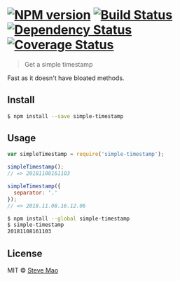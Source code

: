 #  [![NPM version][npm-image]][npm-url] [![Build Status][travis-image]][travis-url] [![Dependency Status][daviddm-image]][daviddm-url] [![Coverage Status][coveralls-image]][coveralls-url]

> Get a simple timestamp

Fast as it doesn't have bloated methods.


## Install

```sh
$ npm install --save simple-timestamp
```


## Usage

```js
var simpleTimestamp = require('simple-timestamp');

simpleTimestamp();
// => 20181108161103

simpleTimestamp({
  separator: '.'
});
// => 2018.11.08.16.12.06
```

```sh
$ npm install --global simple-timestamp
$ simple-timestamp
20181108161103
```


## License

MIT © [Steve Mao](https://github.com/stevemao)


[npm-image]: https://badge.fury.io/js/simple-timestamp.svg
[npm-url]: https://npmjs.org/package/simple-timestamp
[travis-image]: https://travis-ci.org/stevemao/simple-timestamp.svg?branch=master
[travis-url]: https://travis-ci.org/stevemao/simple-timestamp
[daviddm-image]: https://david-dm.org/stevemao/simple-timestamp.svg?theme=shields.io
[daviddm-url]: https://david-dm.org/stevemao/simple-timestamp
[coveralls-image]: https://coveralls.io/repos/stevemao/simple-timestamp/badge.svg
[coveralls-url]: https://coveralls.io/r/stevemao/simple-timestamp
